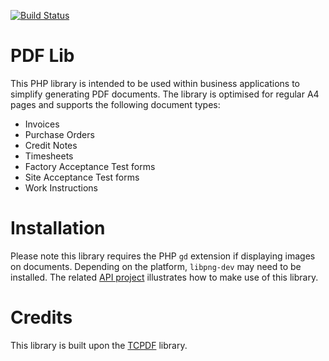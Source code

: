 [![Build Status](https://travis-ci.org/voquis/pdflib.svg?branch=master)](https://travis-ci.org/voquis/pdflib)

# PDF Lib
This PHP library is intended to be used within business applications to simplify generating PDF documents.  The library is optimised for regular A4 pages and supports the following document types:
- Invoices
- Purchase Orders
- Credit Notes
- Timesheets
- Factory Acceptance Test forms
- Site Acceptance Test forms
- Work Instructions

# Installation
Please note this library requires the PHP ```gd``` extension if displaying images on documents.  Depending on the platform, ```libpng-dev``` may need to be installed.  The related [API project](https://github.com/voquis/pdfapi) illustrates how to make use of this library.


# Credits
This library is built upon the [TCPDF](https://tcpdf.org/) library.
